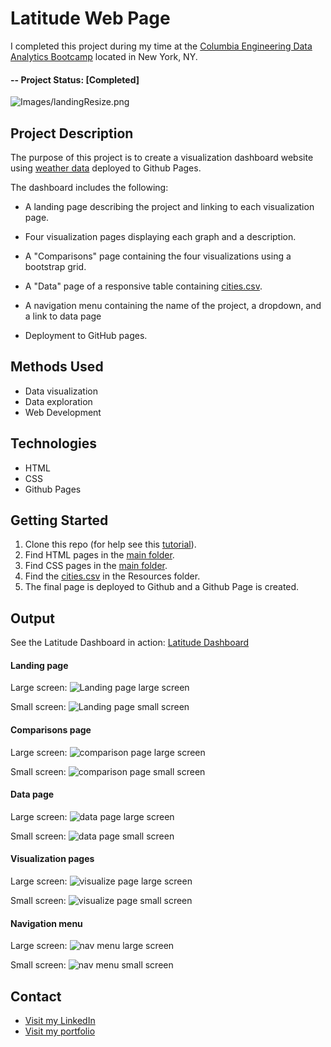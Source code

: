 ﻿# Latitude Web Page

I completed this project during my time at the [Columbia Engineering Data Analytics Bootcamp](https://bootcamp.cvn.columbia.edu/data/nyc/landing/?s=Google-Brand&pkw=%2Bdata%20%2Banalytics%20%2Bcolumbia&pcrid=392444639754&pmt=b&utm_source=google&utm_medium=cpc&utm_campaign=%5BS%5D_GRD_Data_Brand_ALL_NYC_BMM_New&utm_term=%2Bdata%20%2Banalytics%20%2Bcolumbia&utm_content=392444639754&s=google&k=%2Bdata%20%2Banalytics%20%2Bcolumbia&gclid=Cj0KCQiA2b7uBRDsARIsAEE9XpFH-2wU0-_7jtxCV_PCkGBR0prlyKtvpF2-nAWU1tO4oYci5h1QStsaAsg5EALw_wcB&gclsrc=aw.ds) located in New York, NY.

#### -- Project Status: [Completed]


![Images/landingResize.png](Images/landingResize.png)



## Project Description

The purpose of this project is to create a visualization dashboard website using [weather data](Resources/cities.csv) deployed to Github Pages.

The dashboard includes the following: 


* A landing page describing the project and linking to each visualization page.

* Four visualization pages displaying each graph and a description.

* A "Comparisons" page containing the four visualizations using a bootstrap grid.

* A "Data" page of a responsive table containing [cities.csv](https://github.com/CarolineDelva/WebVisualizationDashboard-Latitute-HTML-CSS-BootStrap-Project/blob/master/Resources/cities.csv).

* A navigation menu containing the name of the project, a dropdown, and a link to data page

* Deployment to GitHub pages.


## Methods Used
* Data visualization
* Data exploration
* Web Development


## Technologies
* HTML
* CSS
* Github Pages

## Getting Started

1. Clone this repo (for help see this [tutorial](https://help.github.com/articles/cloning-a-repository/)).
2. Find HTML pages in the [main folder](https://github.com/CarolineDelva/WebVisualizationDashboard-Latitute-HTML-CSS-BootStrap-Project).
3. Find CSS pages in the [main folder](https://github.com/CarolineDelva/WebVisualizationDashboard-Latitute-HTML-CSS-BootStrap-Project).
4. Find the [cities.csv](https://github.com/CarolineDelva/WebVisualizationDashboard-Latitute-HTML-CSS-BootStrap-Project/blob/master/Resources/cities.csv) in the Resources folder.
5. The final page is deployed to Github and a Github Page is created. 

## Output

See the Latitude Dashboard in action: [Latitude Dashboard]( https://carolinedelva.github.io/WebVisualizationDashboard-Latitute-HTML-CSS-BootStrap-Project/)


#### Landing page

Large screen:
![Landing page large screen](Images/landing-lg.png)

Small screen:
![Landing page small screen](Images/landing-sm.png)


#### Comparisons page

Large screen:
![comparison page large screen](Images/comparison-lg.png)

Small screen:
![comparison page small screen](Images/comparison-sm.png)

#### Data page

Large screen:
![data page large screen](Images/data-lg.png)

Small screen:
![data page small screen](Images/data-sm.png)

#### Visualization pages

Large screen:
![visualize page large screen](Images/visualize-lg.png)

Small screen:
![visualize page small screen](Images/visualize-sm.png)

#### Navigation menu

Large screen:
![nav menu large screen](Images/nav-lg.png)

Small screen:
![nav menu small screen](Images/nav-sm.png)


## Contact
* [Visit my LinkedIn](https://www.linkedin.com/in/caroline-delva-5184a172/) 
* [Visit my portfolio](https://carolinedelva.github.io/CarolineDelvaPortfolio/) 
